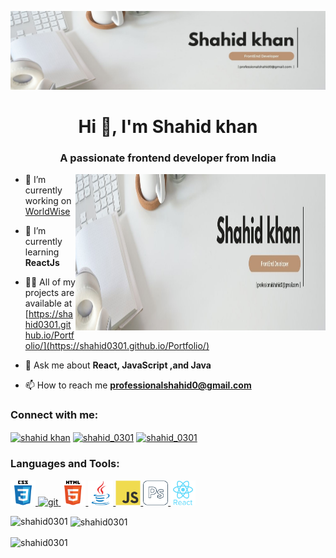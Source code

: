 ![MasterHead](https://github.com/Shahid0301/CoverImage/blob/master/Blue%20Gold%20Elegant%20Minimalist%20Digital%20Marketer%20LinkedIn%20Banner.jpg)
<h1 align="center">Hi 👋, I'm Shahid khan</h1>
<h3 align="center">A passionate frontend developer from India</h3>


<img alt="Coder GIF" align="right" height=250 width=400 src="https://github.com/Shahid0301/CoverImage/blob/master/Blue%20Gold%20Elegant%20Minimalist%20Digital%20Marketer%20LinkedIn%20Banner.jpg?raw=true" />


- 🔭 I’m currently working on [WorldWise](https://github.com/Shahid0301/WorldWise)

- 🌱 I’m currently learning **ReactJs**

- 👨‍💻 All of my projects are available at [https://shahid0301.github.io/Portfolio/](https://shahid0301.github.io/Portfolio/)

- 💬 Ask me about **React, JavaScript ,and Java**

- 📫 How to reach me **professionalshahid0@gmail.com**

<h3 align="left">Connect with me:</h3>
<p align="left">
<a href="https://www.linkedin.com/in/shahid-khan-7a97051b8" target="blank"><img align="center" src="https://raw.githubusercontent.com/rahuldkjain/github-profile-readme-generator/master/src/images/icons/Social/linked-in-alt.svg" alt="shahid khan" height="30" width="40" /></a>
<a href="https://instagram.com/shahid_0301" target="blank"><img align="center" src="https://raw.githubusercontent.com/rahuldkjain/github-profile-readme-generator/master/src/images/icons/Social/instagram.svg" alt="shahid_0301" height="30" width="40" /></a>
<a href="https://www.leetcode.com/shahid_0301" target="blank"><img align="center" src="https://raw.githubusercontent.com/rahuldkjain/github-profile-readme-generator/master/src/images/icons/Social/leet-code.svg" alt="shahid_0301" height="30" width="40" /></a>
</p>

<h3 align="left">Languages and Tools:</h3>
<p align="left"> <a href="https://www.w3schools.com/css/" target="_blank" rel="noreferrer"> <img src="https://raw.githubusercontent.com/devicons/devicon/master/icons/css3/css3-original-wordmark.svg" alt="css3" width="40" height="40"/> </a> <a href="https://git-scm.com/" target="_blank" rel="noreferrer"> <img src="https://www.vectorlogo.zone/logos/git-scm/git-scm-icon.svg" alt="git" width="40" height="40"/> </a> <a href="https://www.w3.org/html/" target="_blank" rel="noreferrer"> <img src="https://raw.githubusercontent.com/devicons/devicon/master/icons/html5/html5-original-wordmark.svg" alt="html5" width="40" height="40"/> </a> <a href="https://www.java.com" target="_blank" rel="noreferrer"> <img src="https://raw.githubusercontent.com/devicons/devicon/master/icons/java/java-original.svg" alt="java" width="40" height="40"/> </a> <a href="https://developer.mozilla.org/en-US/docs/Web/JavaScript" target="_blank" rel="noreferrer"> <img src="https://raw.githubusercontent.com/devicons/devicon/master/icons/javascript/javascript-original.svg" alt="javascript" width="40" height="40"/> </a> <a href="https://www.photoshop.com/en" target="_blank" rel="noreferrer"> <img src="https://raw.githubusercontent.com/devicons/devicon/master/icons/photoshop/photoshop-line.svg" alt="photoshop" width="40" height="40"/> </a> <a href="https://reactjs.org/" target="_blank" rel="noreferrer"> <img src="https://raw.githubusercontent.com/devicons/devicon/master/icons/react/react-original-wordmark.svg" alt="react" width="40" height="40"/> </a> </p>

<p><img align="left" src="https://github-readme-stats.vercel.app/api/top-langs?username=shahid0301&show_icons=true&locale=en&layout=compact" alt="shahid0301" /></p>

<p>&nbsp;<img align="center" src="https://github-readme-stats.vercel.app/api?username=shahid0301&show_icons=true&locale=en" alt="shahid0301" /></p>

<p><img align="center" src="https://github-readme-streak-stats.herokuapp.com/?user=shahid0301&" alt="shahid0301" /></p>
<!-- con -->
